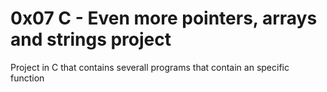 # 0x07 C - Even more pointers, arrays and strings project

Project in C that contains severall programs that contain an specific function
